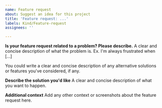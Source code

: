 ```yaml
---
name: Feature request
about: Suggest an idea for this project
title: 'Feature request: ...'
labels: Kind/Feature-request
assignees: ''

---
```


**Is your feature request related to a problem? Please describe.**
A clear and concise description of what the problem is. Ex. I'm always frustrated when [...]

You could write a clear and concise description of any alternative solutions or features you've considered, if any.

**Describe the solution you'd like**
A clear and concise description of what you want to happen.

**Additional context**
Add any other context or screenshots about the feature request here.
